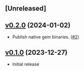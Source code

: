 ## [Unreleased]

## [v0.2.0](https://github.com/takaebato/rack-dev_insight/tree/v0.2.0) (2024-01-02)

- Publish native gem binaries. ([#2](https://github.com/takaebato/rack-dev_insight/pull/2))

## [v0.1.0](https://github.com/takaebato/rack-dev_insight/tree/v0.1.0) (2023-12-27)

- Initial release
